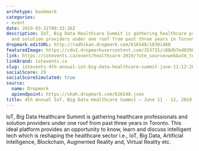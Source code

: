 ```yaml
---
archetype: bookmark
categories:
- event
date: 2019-03-31T00:33:26Z
description: IoT, Big Data Healthcare Summit is gathering healthcare professionals
  and solution providers under one roof from past three years in Toronto.
dropmark.editURL: http://radhikan.dropmark.com/616548/18301488
featuredImage: https://cdn2.dropmarkusercontent.com/353731/c88db7ed0390261e31aec37c083f93f4740817b627e6719fc32385f5076b8673/thumbnail/File_03.png?Expires=1557429812&Signature=TytWtIPllRiUd6LuBmDAYwEQP7RtWk~ys5a9BUkqjCGNRC89B9qFu74rleTU7tYsDMd53FYLGoGX4tfxu~jW3ha5IwSKXBHNSc-pkfN78UfDei5XA~oJePpUozG61bGob3rIWEAvTroYDZowhxGfw5uLbw72dvJo78sijPwRsJgt~JJvvYP3e8Jz~aGZ7T3bkA9QEmysMtFJzucH9om-wyzxFVFew4OiX1vrKL-pJESOGFy4DH0z~6699vIsOofSLuJ4D5AJF7ccXPx9TkkVdpxCny0sfDSMCkWZqf3tOB9z-odaJ4mlqFgsgUJoH1gBSjnbFdGVc52AJ05cucFOnA__&Key-Pair-Id=APKAITQYWVEN757ZA4KQ
link: https://iotevents.ca/event/healthcare-2019/?utm_source=web&utm_term=hcg
linkBrand: iotevents.ca
slug: iotevents-4th-annual-iot-big-data-healthcare-summit-june-11-12-2019-toronto-on
socialScore: 29
socialScoreSimulated: true
source:
  name: Dropmark
  apiendpoint: https://shah.dropmark.com/616548.json
title: 4th Annual IoT, Big Data Healthcare Summit – June 11 - 12, 2019, Toronto ON
---
```

IoT, Big Data Healthcare Summit is gathering healthcare professionals and solution providers under one roof from past three years in Toronto. This ideal platform provides an opportunity to know, learn and discuss intelligent tech which is reshaping the healthcare sector i.e., IoT, Big Data, Artificial Intelligence, Blockchain, Augmented Reality and, Virtual Reality etc.